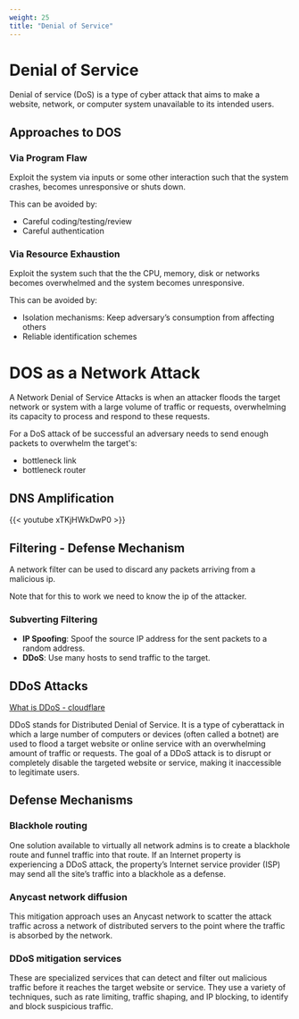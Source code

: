 ```yaml
---
weight: 25
title: "Denial of Service"
---
```


# Denial of Service

Denial of service (DoS) is a type of cyber attack that aims to make a website, network, or computer system unavailable to its intended users.

## Approaches to DOS

### Via Program Flaw

Exploit the system via inputs or some other interaction such that the system crashes, becomes unresponsive or shuts down.

This can be avoided by:

- Careful coding/testing/review
- Careful authentication

### Via Resource Exhaustion

Exploit the system such that the the CPU, memory, disk or networks becomes overwhelmed and the system becomes unresponsive.

This can be avoided by:

- Isolation mechanisms: Keep adversary’s consumption from affecting others
- Reliable identification schemes

# DOS as a Network Attack

A Network Denial of Service Attacks is when an attacker floods the target network or system with a large volume of traffic or requests, overwhelming its capacity to process and respond to these requests.

For a DoS attack of be successful an adversary needs to send enough packets to overwhelm the target's:

- bottleneck link
- bottleneck router

## DNS Amplification

{{< youtube xTKjHWkDwP0 >}}

## Filtering - Defense Mechanism

A network filter can be used to discard any packets arriving from a malicious ip.

Note that for this to work we need to know the ip of the attacker.

### Subverting Filtering

- **IP Spoofing**: Spoof the source IP address for the sent packets to a random address.
- **DDoS**: Use many hosts to send traffic to the target.

## DDoS Attacks

[What is DDoS - cloudflare](https://www.cloudflare.com/learning/ddos/what-is-a-ddos-attack/)

DDoS stands for Distributed Denial of Service. It is a type of cyberattack in which a large number of computers or devices (often called a botnet) are used to flood a target website or online service with an overwhelming amount of traffic or requests. The goal of a DDoS attack is to disrupt or completely disable the targeted website or service, making it inaccessible to legitimate users.

## Defense Mechanisms

### Blackhole routing

One solution available to virtually all network admins is to create a blackhole route and funnel traffic into that route. If an Internet property is experiencing a DDoS attack, the property’s Internet service provider (ISP) may send all the site’s traffic into a blackhole as a defense.

### Anycast network diffusion

This mitigation approach uses an Anycast network to scatter the attack traffic across a network of distributed servers to the point where the traffic is absorbed by the network.

### DDoS mitigation services

These are specialized services that can detect and filter out malicious traffic before it reaches the target website or service. They use a variety of techniques, such as rate limiting, traffic shaping, and IP blocking, to identify and block suspicious traffic.
